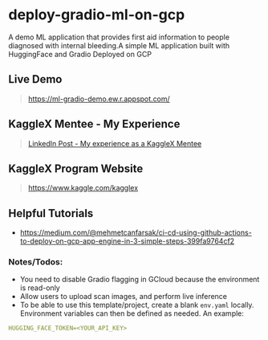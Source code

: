 # deploy-gradio-ml-on-gcp
A demo ML application that provides first aid information to people diagnosed with internal bleeding.A simple ML application built with HuggingFace and Gradio Deployed on GCP

## Live Demo
> https://ml-gradio-demo.ew.r.appspot.com/

## KaggleX Mentee - My Experience
> [LinkedIn Post - My experience as a KaggleX Mentee](https://www.linkedin.com/posts/emmanuel-katchy_kaggle-kagglex-bipoc-activity-7126311581159727105-QzS_?utm_source=share&utm_medium=member_desktop)

## KaggleX Program Website
> https://www.kaggle.com/kagglex
## Helpful Tutorials
 - https://medium.com/@mehmetcanfarsak/ci-cd-using-github-actions-to-deploy-on-gcp-app-engine-in-3-simple-steps-399fa9764cf2

### Notes/Todos:
  - You need to disable Gradio flagging in GCloud because the environment is read-only
  - Allow users to upload scan images, and perform live inference
  - To be able to use this template/project, create a blank `env.yaml` locally. Environment variables can then be defined as needed.
    An example:
  ```yaml
  HUGGING_FACE_TOKEN=<YOUR_API_KEY>
  ```

